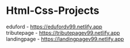 # Html-Css-Projects
eduford - https://edufordv99.netlify.app <br/>
tributepage - https://tributepagev99.netlify.app <br/>
landingpage - https://landingpagev99.netlify.app <br/>
